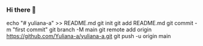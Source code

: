 ### Hi there 👋

echo "# yuliana-a" >> README.md
git init
git add README.md
git commit -m "first commit"
git branch -M main
git remote add origin https://github.com/Yuliana-a/yuliana-a.git
git push -u origin main
<!--
**Yuliana-a/yuliana-a** is a ✨ _special_ ✨ repository because its `README.md` (this file) appears on your GitHub profile.

Here are some ideas to get you started:

- 🔭 I’m currently working on ...
- 🌱 I’m currently learning ...
- 👯 I’m looking to collaborate on ...
- 🤔 I’m looking for help with ...
- 💬 Ask me about ...
- 📫 How to reach me: ...
- 😄 Pronouns: ...
- ⚡ Fun fact: ...
-->
